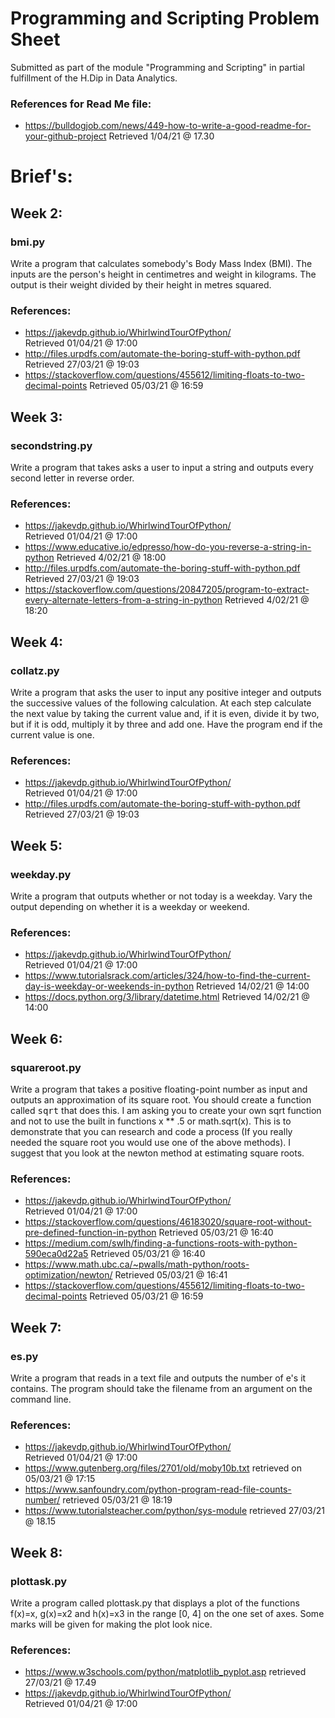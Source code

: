 # Programming and Scripting Problem Sheet
 Submitted as part of the module "Programming and Scripting" in partial fulfillment of the H.Dip in Data Analytics. 

### References for Read Me file:  

* https://bulldogjob.com/news/449-how-to-write-a-good-readme-for-your-github-project
 Retrieved 1/04/21 @ 17.30

# Brief's: 

## Week 2:

### bmi.py
  Write a program that calculates somebody's Body Mass Index (BMI). 
  The inputs are the person's height in centimetres and weight in kilograms.
  The output  is their weight divided by their height in metres squared.
  
  ### References:
  
  * https://jakevdp.github.io/WhirlwindTourOfPython/  
      Retrieved 01/04/21 @ 17:00
  * http://files.urpdfs.com/automate-the-boring-stuff-with-python.pdf
      Retrieved 27/03/21 @ 19:03
  * https://stackoverflow.com/questions/455612/limiting-floats-to-two-decimal-points
      Retrieved 05/03/21 @ 16:59


## Week 3:

### secondstring.py
  Write a program that takes asks a user to input a string and outputs every second letter in reverse order. 

  ### References: 
  
  * https://jakevdp.github.io/WhirlwindTourOfPython/  
      Retrieved 01/04/21 @ 17:00  
  * https://www.educative.io/edpresso/how-do-you-reverse-a-string-in-python
      Retrieved 4/02/21 @ 18:00
  * http://files.urpdfs.com/automate-the-boring-stuff-with-python.pdf
      Retrieved 27/03/21 @ 19:03
  * https://stackoverflow.com/questions/20847205/program-to-extract-every-alternate-letters-from-a-string-in-python
      Retrieved 4/02/21 @ 18:20

## Week 4:
### collatz.py
  Write a program that asks the user to input any positive integer and outputs the successive values of the following calculation.
  At each step calculate the next value by taking the current value and, if it is even, divide it by two, but if it is odd, multiply it by three and add one.
  Have the program end if the current value is one.

  ### References:
  
   * https://jakevdp.github.io/WhirlwindTourOfPython/  
      Retrieved 01/04/21 @ 17:00  
   * http://files.urpdfs.com/automate-the-boring-stuff-with-python.pdf
      Retrieved 27/03/21 @ 19:03

## Week 5:
### weekday.py
  Write a program that outputs whether or not today is a weekday. Vary the output depending on whether it is a weekday or weekend.

 ### References:
 
   * https://jakevdp.github.io/WhirlwindTourOfPython/  
      Retrieved 01/04/21 @ 17:00 
   * https://www.tutorialsrack.com/articles/324/how-to-find-the-current-day-is-weekday-or-weekends-in-python
       Retrieved 14/02/21 @ 14:00
   * https://docs.python.org/3/library/datetime.html
      Retrieved 14/02/21 @ 14:00

## Week 6:
### squareroot.py
  Write a program that takes a positive floating-point number as input and outputs an approximation of its square root.
  You should create a function called <tt>sqrt</tt> that does this.
  I am asking you to create your own sqrt function and not to use the built in functions x ** .5 or math.sqrt(x).
  This is to demonstrate that you can research and code a process (If you really needed the square root you would use one of the above methods).
  I suggest that you look at the newton method at estimating square roots.

  ### References:
  
   * https://jakevdp.github.io/WhirlwindTourOfPython/  
      Retrieved 01/04/21 @ 17:00
   * https://stackoverflow.com/questions/46183020/square-root-without-pre-defined-function-in-python
     Retrieved 05/03/21 @ 16:40
   * https://medium.com/swlh/finding-a-functions-roots-with-python-590eca0d22a5
      Retrieved 05/03/21 @ 16:40
   * https://www.math.ubc.ca/~pwalls/math-python/roots-optimization/newton/
      Retrieved 05/03/21 @ 16:41
   * https://stackoverflow.com/questions/455612/limiting-floats-to-two-decimal-points
      Retrieved 05/03/21 @ 16:59

## Week 7:
### es.py
  Write a program that reads in a text file and outputs the number of e's it contains.
  The program should take the filename from an argument on the command line.

  ### References:
  
  * https://jakevdp.github.io/WhirlwindTourOfPython/  
      Retrieved 01/04/21 @ 17:00  
  * https://www.gutenberg.org/files/2701/old/moby10b.txt
    retrieved on 05/03/21 @ 17:15
  * https://www.sanfoundry.com/python-program-read-file-counts-number/
    retrieved 05/03/21 @ 18:19
  * https://www.tutorialsteacher.com/python/sys-module
    retrieved 27/03/21 @ 18.15

## Week 8:
### plottask.py
  Write a program called plottask.py that displays a plot of the functions f(x)=x, g(x)=x2 and h(x)=x3 in the range [0, 4] on the one set of axes.
  Some marks will be given for making the plot look nice.

  ### References: 
  
  * https://www.w3schools.com/python/matplotlib_pyplot.asp 
    retrieved 27/03/21 @ 17.49
  * https://jakevdp.github.io/WhirlwindTourOfPython/  
      Retrieved 01/04/21 @ 17:00
